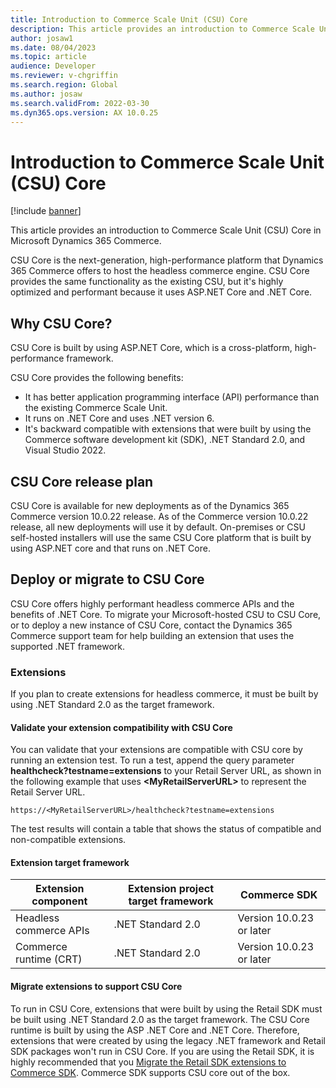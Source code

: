 ```yaml
---
title: Introduction to Commerce Scale Unit (CSU) Core
description: This article provides an introduction to Commerce Scale Unit (CSU) Core in Microsoft Dynamics 365 Commerce.
author: josaw1
ms.date: 08/04/2023
ms.topic: article
audience: Developer
ms.reviewer: v-chgriffin
ms.search.region: Global
ms.author: josaw
ms.search.validFrom: 2022-03-30
ms.dyn365.ops.version: AX 10.0.25
---
```


# Introduction to Commerce Scale Unit (CSU) Core

[!include [banner](../includes/banner.md)]

This article provides an introduction to Commerce Scale Unit (CSU) Core in Microsoft Dynamics 365 Commerce.

CSU Core is the next-generation, high-performance platform that Dynamics 365 Commerce offers to host the headless commerce engine. CSU Core provides the same functionality as the existing CSU, but it's highly optimized and performant because it uses ASP.NET Core and .NET Core.

## Why CSU Core?

CSU Core is built by using ASP.NET Core, which is a cross-platform, high-performance framework.

CSU Core provides the following benefits:

- It has better application programming interface (API) performance than the existing Commerce Scale Unit.
- It runs on .NET Core and uses .NET version 6.
- It's backward compatible with extensions that were built by using the Commerce software development kit (SDK), .NET Standard 2.0, and Visual Studio 2022.

## CSU Core release plan

CSU Core is available for new deployments as of the Dynamics 365 Commerce version 10.0.22 release. As of the Commerce version 10.0.22 release, all new deployments will use it by default. On-premises or CSU self-hosted installers will use the same CSU Core platform that is built by using ASP.NET core and that runs on .NET Core.

## Deploy or migrate to CSU Core

CSU Core offers highly performant headless commerce APIs and the benefits of .NET Core. To migrate your Microsoft-hosted CSU to CSU Core, or to deploy a new instance of CSU Core, contact the Dynamics 365 Commerce support team for help building an extension that uses the supported .NET framework.

### Extensions

If you plan to create extensions for headless commerce, it must be built by using .NET Standard 2.0 as the target framework.

#### Validate your extension compatibility with CSU Core

You can validate that your extensions are compatible with CSU core by running an extension test. To run a test, append the query parameter **healthcheck?testname=extensions** to your Retail Server URL, as shown in the following example that uses **\<MyRetailServerURL\>** to represent the Retail Server URL.

`https://<MyRetailServerURL>/healthcheck?testname=extensions`

The test results will contain a table that shows the status of compatible and non-compatible extensions.

#### Extension target framework

| Extension component | Extension project target framework | Commerce SDK |
|--- | --- | --- |
| Headless commerce APIs | .NET Standard 2.0 | Version 10.0.23 or later |
| Commerce runtime (CRT) | .NET Standard 2.0 | Version 10.0.23 or later |

#### Migrate extensions to support CSU Core
To run in CSU Core, extensions that were built by using the Retail SDK must be built using .NET Standard 2.0 as the target framework. The CSU Core runtime is built by using the ASP .NET Core and .NET Core. Therefore, extensions that were created by using the legacy .NET framework and Retail SDK packages won't run in CSU Core.  If you are using the Retail SDK, it is highly recommended that you [Migrate the Retail SDK extensions to Commerce SDK](retail-sdk/migrate-commerce-sdk.md). Commerce SDK supports CSU core out of the box.

